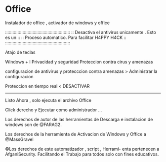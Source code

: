 # Office
Instalador de office , activador de windows y office

::::::::::::::::::::::::::::::::::::::::::::::::::::
:: Desactiva el antivirus unicamente . Esto es un ::
:: Proceso automatico. Para facilitar H4PPY H4CK  ::
::::::::::::::::::::::::::::::::::::::::::::::::::::

Atajo de teclas 

Windows + I
Privacidad y seguridad 
Proteccion contra cirus y amenazas

configuracion de antivirus y protecccion contra 
amenazas > Administrar la configuracion 

Proteccion en tiempo real < DESACTIVAR

______________________________________________________

Listo Ahora , solo ejecuta el archivo Office

Click derecho y Ejecutar como administrador ...

Los derechos de autor de las herramientas de
Descarga e instalacion de windows son de @FARAG2.

Los derechos de la herramienta de Activacion de
Windows y Office a @MassGravel

©Los derechos de este automatizador , script , Herrami-
enta pertenecen a AfganiSecurity. Facilitando el Trabajo
para todos solo con fines educativos.
